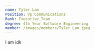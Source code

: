 ```yaml
---
name: Tyler Lam
Position: Vp Communications
Rank: Executive Team
degree: 4th Year Software Engineering
member: /images/members/Tyler_Lam.jpeg
---
```

I am idk




